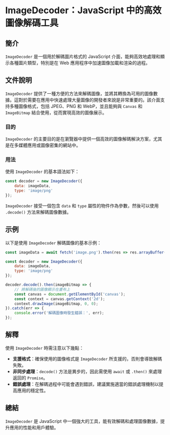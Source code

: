 <!--
Meta Description: # ImageDecoder：JavaScript 中的高效圖像解碼工具 ## 簡介 `ImageDecoder` 是一個用於解碼圖片格式的 JavaScript 介面，能夠高效地處理和顯示各種圖片類型，特別是在 Web 應用程序中加速圖像加載和渲染的過程。 ## 文件說明 `ImageDecode...
Meta Keywords: imagedecoder, javascript, const, png, canvas
-->

# ImageDecoder：JavaScript 中的高效圖像解碼工具

## 簡介
`ImageDecoder` 是一個用於解碼圖片格式的 JavaScript 介面，能夠高效地處理和顯示各種圖片類型，特別是在 Web 應用程序中加速圖像加載和渲染的過程。

## 文件說明
`ImageDecoder` 提供了一種方便的方法來解碼圖像，並將其轉換為可用的圖像數據。這對於需要在應用中快速處理大量圖像的開發者來說是非常重要的。該介面支持多種圖像格式，包括 JPEG、PNG 和 WebP，並且能夠與 `Canvas` 和 `ImageBitmap` 結合使用，從而實現高效的圖像展示。

### 目的
`ImageDecoder` 的主要目的是在瀏覽器中提供一個高效的圖像解碼解決方案，尤其是在多媒體應用或圖像密集的網站中。

### 用法
使用 `ImageDecoder` 的基本語法如下：
```javascript
const decoder = new ImageDecoder({ 
    data: imageData, 
    type: 'image/png' 
});
```
`ImageDecoder` 接受一個包含 `data` 和 `type` 屬性的物件作為參數，然後可以使用 `.decode()` 方法來解碼圖像數據。

## 示例
以下是使用 `ImageDecoder` 解碼圖像的基本示例：

```javascript
const imageData = await fetch('image.png').then(res => res.arrayBuffer());

const decoder = new ImageDecoder({
    data: imageData,
    type: 'image/png'
});

decoder.decode().then(imageBitmap => {
    // 將解碼後的圖像顯示在畫布上
    const canvas = document.getElementById('canvas');
    const context = canvas.getContext('2d');
    context.drawImage(imageBitmap, 0, 0);
}).catch(err => {
    console.error('解碼圖像時發生錯誤：', err);
});
```

## 解釋
使用 `ImageDecoder` 時需注意以下幾點：
- **支援格式**：確保使用的圖像格式是 `ImageDecoder` 所支援的，否則會導致解碼失敗。
- **非同步處理**：`decode()` 方法是異步的，因此需使用 `await` 或 `.then()` 來處理返回的 `Promise`。
- **錯誤處理**：在解碼過程中可能會遇到錯誤，建議實施適當的錯誤處理機制以提高應用的穩定性。

## 總結
`ImageDecoder` 是 JavaScript 中一個強大的工具，能有效解碼和處理圖像數據，提升應用的性能和用戶體驗。